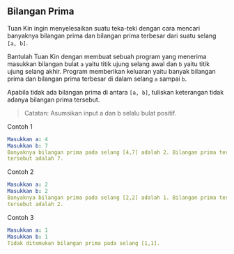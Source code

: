 ## Bilangan Prima

Tuan Kin ingin menyelesaikan suatu teka-teki dengan cara mencari banyaknya bilangan prima dan bilangan prima terbesar dari suatu selang `[a, b]`. 

Bantulah Tuan Kin dengan membuat sebuah program yang menerima masukkan bilangan bulat `a` yaitu titik ujung selang awal dan `b` yaitu titik ujung selang akhir. Program memberikan keluaran yaitu banyak bilangan prima dan bilangan prima terbesar di dalam selang `a` sampai `b`.

Apabila tidak ada bilangan prima di antara `[a, b]`, tuliskan keterangan tidak adanya bilangan prima tersebut.
> Catatan: Asumsikan input a dan b selalu bulat positif.

Contoh 1
```yaml
Masukkan a: 4
Masukkan b: 7
Banyaknya bilangan prima pada selang [4,7] adalah 2. Bilangan prima terbesar di selang
tersebut adalah 7.
```

Contoh 2
```yaml
Masukkan a: 2
Masukkan b: 2
Banyaknya bilangan prima pada selang [2,2] adalah 1. Bilangan prima terbesar di selang
tersebut adalah 2.
```

Contoh 3
```yaml
Masukkan a: 1
Masukkan b: 1
Tidak ditemukan bilangan prima pada selang [1,1].
```